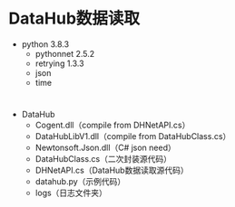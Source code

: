 # DataHub数据读取
- python 3.8.3
  - pythonnet 2.5.2
  - retrying 1.3.3
  - json 
  - time

# 
- DataHub
  - Cogent.dll（compile from DHNetAPI.cs）
  - DataHubLibV1.dll（compile from DataHubClass.cs）
  - Newtonsoft.Json.dll（C# json need）
  - DataHubClass.cs（二次封装源代码）
  - DHNetAPI.cs（DataHub数据读取源代码）
  - datahub.py（示例代码）
  - logs（日志文件夹）